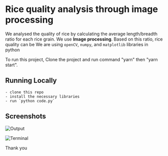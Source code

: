 # Rice quality analysis through image processing
We analysed the quality of rice by calculating the average length/breadth ratio for each rice grain. We use **Image processing**. Based on this ratio, rice quality can be We are using `openCV`, `numpy`, and `matplotlib` libraries in python

To run this project, Clone the project and run command "yarn" then "yarn start".



## Running Locally
```
- clone this repo
- install the necessary libraries
- run `python code.py`
```

## Screenshots
![Output](https://github.com/hkedia321/rice-quality-analysis/blob/master/screenshots/images.png)

![Terminal](https://github.com/hkedia321/rice-quality-analysis/blob/master/screenshots/terminal.png)


Thank you
